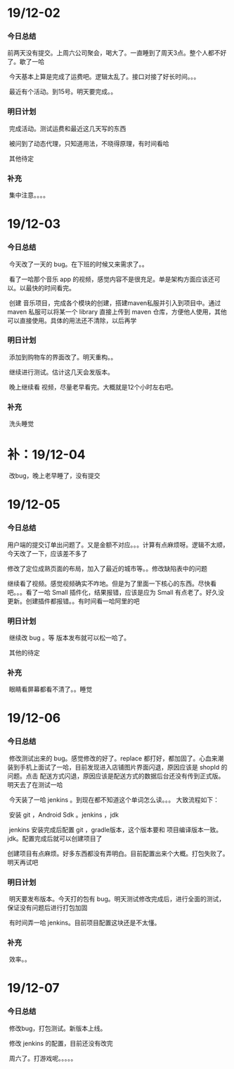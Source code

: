 # 19/12-02

### 今日总结

​		前两天没有提交。上周六公司聚会，喝大了。一直睡到了周天3点。整个人都不好了。歇了一哈

​		今天基本上算是完成了运费吧。逻辑太乱了。接口对接了好长时间。。。

​		最近有个活动。到15号。明天要完成。。

### 明日计划

​		完成活动。测试运费和最近这几天写的东西

​		被问到了动态代理，只知道用法，不晓得原理，有时间看哈

​		其他待定

### 补充

​		集中注意。。。。

# 19/12-03

### 今日总结

​		今天改了一天的 bug。在下班的时候又来需求了。。

​		看了一哈那个音乐 app 的视频，感觉内容不是很充足。单是架构方面应该还可以。以最快的时间看完。

​		创建 音乐项目，完成各个模块的创建，搭建maven私服并引入到项目中。通过 maven 私服可以将某一个 library 直接上传到 maven 仓库，方便他人使用，其他可以直接使用。具体的用法还不清除，以后再学

### 明日计划

​		添加到购物车的界面改了。明天重构。。

​		继续进行测试。估计这几天会发版本。

​		晚上继续看 视频，尽量老早看完。大概就是12个小时左右吧。

### 补充

​		洗头睡觉

# 补：19/12-04

​	改bug，晚上老早睡了，没有提交

# 19/12-05

### 今日总结

​		用户端的提交订单出问题了。又是金额不对应。。。计算有点麻烦呀。逻辑不太顺，今天改了一下，应该差不多了

​		修改了定位成熟页面的布局，加入了最近的城市等。。修改缺陷表中的问题

​		继续看了视频。感觉视频确实不咋地。但是为了里面一下核心的东西。尽快看吧。。。看了一哈 Small 插件化，结果报错，应该是应为 Small 有点老了。好久没更新。创建插件都报错。。有时间看一哈阿里的吧

### 明日计划

​		继续改 bug 。等 版本发布就可以松一哈了。

​		其他的待定

### 补充

​		眼睛看屏幕都看不清了。。睡觉

# 19/12-06

### 今日总结

​		修改测试出来的 bug。感觉修改的好了。replace 都打好，都加固了。心血来潮装到手机上面试了一哈，目前发现进入店铺图片界面闪退，原因应该是 shopId 的问题。点击 配送方式闪退，原因应该是配送方式的数据后台还没有传到正式版。明天去了在测试一哈

​		今天装了一哈 jenkins 。到现在都不知道这个单词怎么读。。。 大致流程如下：

​		安装 git ，Android Sdk 。jenkins ，jdk

​		jenkins 安装完成后配置 git ，gradle版本，这个版本要和 项目编译版本一致。jdk。配置完成后就可以创建项目了

​		创建项目有点麻烦。好多东西都没有弄明白。目前配置出来个大概。打包失败了。明天再试吧

### 明日计划

​		明天要发布版本。今天打的包有 bug。明天测试修改完成后，进行全面的测试，保证没有问题后进行打包加固

​		有时间弄一哈 jenkins。目前项目配置这块还是不太懂。

### 补充

​		效率。。

# 19/12-07

### 今日总结

​		修改bug，打包测试。新版本上线。

​		修改 jenkins 的配置，目前还没有改完

​		周六了。打游戏呢。。。。。